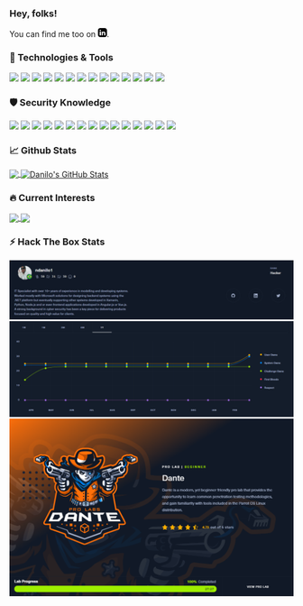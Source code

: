 ### Hey, folks!

<!-- Actual text -->

You can find me too on [![LinkedIn][1.0]][1].

<!-- Icons -->

[1.0]: https://github.com/ndanilo/ndanilo/raw/master/linkedin16-black.png (linkedin icon without padding)

[1]: https://www.linkedin.com/in/ndanilo-software-enginner/


### 🔧 Technologies & Tools
![](https://img.shields.io/badge/OS-Linux-informationalx?style=flat&logo=linux&logoColor=white)
![](https://img.shields.io/badge/OS-Windows-informationalx?style=flat&logo=windows&logoColor=white)
![](https://img.shields.io/badge/Code-C%23-informationalx?style=flat&logo=csharp&logoColor=white)
![](https://img.shields.io/badge/Code-Python-informationalx?style=flat&logo=python&logoColor=white)
![](https://img.shields.io/badge/Code-NodeJs-informationalx?style=flat&logo=node.js&logoColor=white)
![](https://img.shields.io/badge/Code-Assembly-informationalx?style=flat&logo=linuxfoundation&logoColor=white)
![](https://img.shields.io/badge/Code-Bash-informationalx?style=flat&logo=gnubash&logoColor=white)
![](https://img.shields.io/badge/Code-C-informationalx?style=flat&logo=c&logoColor=white)
![](https://img.shields.io/badge/Code-C%2b%2b-informationalx?style=flat&logo=cplusplus&logoColor=white)
![](https://img.shields.io/badge/Code-AngularJs-informationalx?style=flat&logo=angularjs&logoColor=white)
![](https://img.shields.io/badge/Code-VueJs-informationalx?style=flat&logo=vuedotjs&logoColor=white)
![](https://img.shields.io/badge/Code-Javascript-informationalx?style=flat&logo=javascript&logoColor=white)
![](https://img.shields.io/badge/CI-Docker-informationalx?style=flat&logo=docker&logoColor=white)
![](https://img.shields.io/badge/CI-Kubernetes-informationalx?style=flat&logo=kubernetes&logoColor=white)

### 🛡️ Security Knowledge

![](https://img.shields.io/badge/Offensive-OWASP-informationalx?style=flat&color=bd3939)
![](https://img.shields.io/badge/Offensive-CVE-informationalx?style=flat&color=bd3939)
![](https://img.shields.io/badge/Offensive-Network-informationalx?style=flat&color=bd3939)
![](https://img.shields.io/badge/Offensive-Password_Cracking-informationalx?style=flat&color=bd3939)
![](https://img.shields.io/badge/Offensive-Broken_Authentication-informationalx?style=flat&color=bd3939)
![](https://img.shields.io/badge/Offensive-OSInt-informationalx?style=flat&color=bd3939)
![](https://img.shields.io/badge/Offensive-Command_Injection-informationalx?style=flat&color=bd3939)
![](https://img.shields.io/badge/Offensive-Linux_Buffer_Overflows-informationalx?style=flat&color=bd3939)
![](https://img.shields.io/badge/Offensive-Windows_Buffer_Overflows-informationalx?style=flat&color=bd3939)
![](https://img.shields.io/badge/Offensive-Active_Directory_LDAP-informationalx?style=flat&color=bd3939)
![](https://img.shields.io/badge/Offensive-Linux_Privilege_Escalation-informationalx?style=flat&color=bd3939)
![](https://img.shields.io/badge/Offensive-Windows_Privilege_Escalation-informationalx?style=flat&color=bd3939)
![](https://img.shields.io/badge/Offensive-Traffic_Analysis-informationalx?style=flat&color=bd3939)
![](https://img.shields.io/badge/Offensive-Exploit_Development-informationalx?style=flat&color=bd3939)
![](https://img.shields.io/badge/Offensive-Reverse_Engineering-informationalx?style=flat&color=bd3939)

### 📈 Github Stats

<a href="https://github.com/ndanilo/ndanilo">
  <img align="center" src="https://github-readme-stats.vercel.app/api/top-langs/?username=ndanilo&hide=typescript,html,jupyter%20notebook,visual%20basic%20.net&title_color=ffffff&text_color=c9cacc&icon_color=2bbc8a&bg_color=1d1f21&langs_count=5" />
</a>
<a href="https://github.com/ndanilo/ndanilo">
  <img align="center" src="https://github-readme-stats.vercel.app/api?username=ndanilo&show_icons=true&line_height=80&count_private=true&title_color=ffffff&text_color=c9cacc&icon_color=2bbc8a&bg_color=1d1f21&hide=prs,issues,contribs" alt="Danilo's GitHub Stats" />
</a>

### 🔥 Current Interests

<a href="https://github.com/ndanilo/python-code-samples">
  <img align="center" src="https://github-readme-stats.vercel.app/api/pin/?username=ndanilo&repo=python-code-samples&title_color=ffffff&text_color=c9cacc&icon_color=2bbc8a&bg_color=1d1f21" />
</a>
<a href="https://github.com/ndanilo/assembly-codes">
  <img align="center" src="https://github-readme-stats.vercel.app/api/pin/?username=ndanilo&repo=assembly-codes&title_color=ffffff&text_color=c9cacc&icon_color=2bbc8a&bg_color=1d1f21" />
</a>

### ⚡ Hack The Box Stats

<a href="https://app.hackthebox.com/profile/176949">
  <img src="https://raw.githubusercontent.com/ndanilo/images/master/htb-hackranking.png" alt="Hack The Box">
</a>

<a href="https://app.hackthebox.com/profile/176949">
  <img src="https://raw.githubusercontent.com/ndanilo/images/master/htb-stats-20230220.png" alt="Hack The Box">
</a>

<a href="https://app.hackthebox.com/profile/176949">
  <img src="https://raw.githubusercontent.com/ndanilo/images/master/htb-dante-complete.png" alt="Hack The Box">
</a>

<!-- 
### HTB Badge

![HTB Badge](http://www.hackthebox.eu/badge/image/176949) -->

<!--
**ndanilo/ndanilo** is a ✨ _special_ ✨ repository because its `README.md` (this file) appears on your GitHub profile.

Here are some ideas to get you started:

- 🔭 I’m currently working on ...
- 🌱 I’m currently learning ...
- 👯 I’m looking to collaborate on ...
- 🤔 I’m looking for help with ...
- 💬 Ask me about ...
- 📫 How to reach me: ...
- 😄 Pronouns: ...
- ⚡ Fun fact: ...
-->

